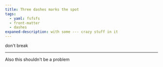 ```yaml
---
title: Three dashes marks the spot
tags:
  - yaml: fsfsfs
  - front-matter
  - dashes
expaned-description: with some --- crazy stuff in it
---
```


don't break

---

Also this shouldn't be a problem



